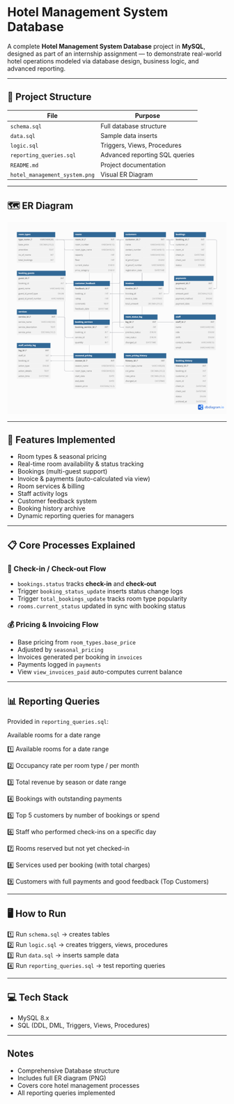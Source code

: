 # Hotel Management System Database 

A complete **Hotel Management System Database** project in **MySQL**, designed as part of an internship assignment — to demonstrate real-world hotel operations modeled via database design, business logic, and advanced reporting.

---

## 📂 Project Structure

| File                    | Purpose                          |
|-------------------------|----------------------------------|
| `schema.sql`            | Full database structure           |
| `data.sql`              | Sample data inserts               |
| `logic.sql`             | Triggers, Views, Procedures       |
| `reporting_queries.sql` | Advanced reporting SQL queries    |
| `README.md`             | Project documentation             |
| `hotel_management_system.png`        | Visual ER Diagram                 |

---

## 🗺️ ER Diagram

![ER Diagram](hotel_management_sys_ER.png)


---

## 🚀 Features Implemented

- Room types & seasonal pricing
- Real-time room availability & status tracking
- Bookings (multi-guest support)
- Invoice & payments (auto-calculated via view)
- Room services & billing
- Staff activity logs
- Customer feedback system
- Booking history archive
- Dynamic reporting queries for managers

---

## 📋 Core Processes Explained

### 🏨 Check-in / Check-out Flow

- `bookings.status` tracks **check-in** and **check-out**  
- Trigger `booking_status_update` inserts status change logs  
- Trigger `total_bookings_update` tracks room type popularity  
- `rooms.current_status` updated in sync with booking status

### 💰 Pricing & Invoicing Flow

- Base pricing from `room_types.base_price`  
- Adjusted by `seasonal_pricing`  
- Invoices generated per booking in `invoices`  
- Payments logged in `payments`  
- View `view_invoices_paid` auto-computes current balance

---

## 📊 Reporting Queries

Provided in `reporting_queries.sql`:

Available rooms for a date range

1️⃣ Available rooms for a date range

2️⃣ Occupancy rate per room type / per month

3️⃣ Total revenue by season or date range

4️⃣ Bookings with outstanding payments

5️⃣ Top 5 customers by number of bookings or spend

6️⃣ Staff who performed check-ins on a specific day

7️⃣ Rooms reserved but not yet checked-in

8️⃣ Services used per booking (with total charges)

9️⃣ Customers with full payments and good feedback (Top Customers)
  

---

## 🖥️ How to Run

1️⃣ Run `schema.sql` → creates tables  
2️⃣ Run `logic.sql` → creates triggers, views, procedures  
3️⃣ Run `data.sql` → inserts sample data  
4️⃣ Run `reporting_queries.sql` → test reporting queries  

---

## 💻 Tech Stack

- MySQL 8.x  
- SQL (DDL, DML, Triggers, Views, Procedures)

---



##  Notes

- Comprehensive Database structure
- Includes full ER diagram (PNG)  
- Covers core hotel management processes  
- All reporting queries implemented  
